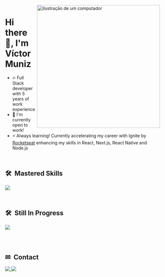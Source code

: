<img src="https://raw.githubusercontent.com/MicaelliMedeiros/micaellimedeiros/master/image/computer-illustration.png" alt="ilustração de um computador" min-width="400px" max-width="400px" width="400px" align="right">
<h1>Hi there 👋, I'm Víctor Muniz</h1>  

- 🔥 Full Stack developer with 5 years of work experience
- 🔭 I'm currently open to work!
- ⚡ Always learning! Currently accelerating my career with Ignite by <a href="https://www.rocketseat.com.br/">Rocketseat</a> enhancing my skills in React, Next.js, React Native and Node.js
  
  
<br />

## 🛠 &nbsp;Mastered Skills
<p align="left">
    <img src="https://skillicons.dev/icons?i=cs,dotnet,angular,react,redux,ts,js,html,css,sass,bootstrap,graphql,postgres,postman,azure,docker,vscode,visualstudio,git,github&perline=10" />
</p>

<br />

## 🛠 &nbsp;Still In Progress
<p align="left">
  <img src="https://skillicons.dev/icons?i=nextjs,nodejs,mongodb,threejs,aws,firebase,jest,kubernetes&perline=10" />
</p>

<br /><br />
## ✉ &nbsp;Contact
<p align="left">
  <a href="https://www.instagram.com/victorrrmuniz/">
    <img src="https://skillicons.dev/icons?i=instagram&perline=1" />
  </a>
  <a href="https://www.linkedin.com/in/victormunizz/">
    <img src="https://skillicons.dev/icons?i=linkedin&perline=1" />
  </a>
</p>

